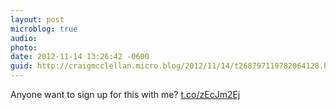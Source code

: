 ```yaml
---
layout: post
microblog: true
audio: 
photo: 
date: 2012-11-14 13:26:42 -0600
guid: http://craigmcclellan.micro.blog/2012/11/14/t268797119782064128.html
---
```

Anyone want to sign up for this with me? [t.co/zEcJm2Ej](http://t.co/zEcJm2Ej)
